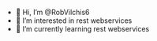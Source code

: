 - 👋 Hi, I’m @RobVilchis6
- 👀 I’m interested in rest webservices
- 🌱 I’m currently learning rest webservices


<!---
RobVilchis6/RobVilchis6 is a ✨ special ✨ repository because its `README.md` (this file) appears on your GitHub profile.
You can click the Preview link to take a look at your changes.
--->
